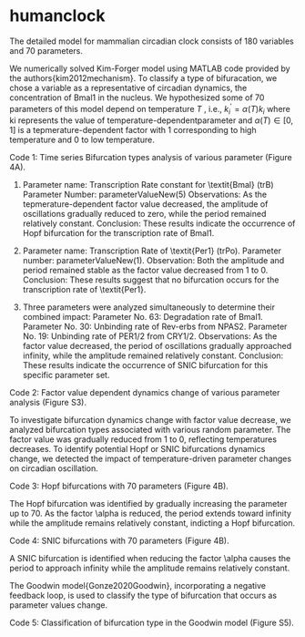 # humanclock

The detailed model for mammalian circadian clock consists of 180 variables and 70 parameters.

We numerically solved Kim-Forger model using  MATLAB code provided by the authors{kim2012mechanism}. To classify a type of bifuracation, we chose a variable as a representative of circadian dynamics, the concentration of Bmal1 in the nucleus. We hypothesized some of 70 parameters of this model depend on temperature $T$ , i.e., $k^\prime_i=\alpha(T)k_i$ where ki represents the value of temperature-dependentparameter and $\alpha (T) \in [0,1]$ is a tepmerature-dependent factor with 1 corresponding to high temperature and 0 to low temperature. 

Code 1: Time series Bifurcation types analysis of various parameter (Figure 4A).

1. Parameter name: Transcription Rate constant for \textit{Bmal} (trB)
   Parameter Number: parameterValueNew(5)
   Observations: As the tepmerature-dependent factor value decreased, the amplitude of oscillations gradually reduced to zero, while the period remained relatively constant.
   Conclusion: These results indicate the occurrence of Hopf bifurcation for the transcription rate of Bmal1.

2. Parameter name: Transcription Rate of \textit{Per1} (trPo).
   Parameter number: parameterValueNew(1).
   Observation: Both the amplitude and period remained stable as the factor value decreased from 1 to 0.
   Conclusion: These results suggest that no bifurcation occurs for the transcription rate of \textit{Per1}.

3. Three parameters were analyzed simultaneously to determine their combined impact:
   Parameter No. 63: Degradation rate of Bmal1.
   Parameter No. 30: Unbinding rate of Rev-erbs from NPAS2.
   Parameter No. 19: Unbinding rate of PER1/2 from CRY1/2. 
   Observations: As the factor value decreased, the period of oscillations gradually approached infinity, while the amplitude remained relatively constant.
   Conclusion: These results indicate the occurrence of SNIC bifurcation for this specific parameter set.
 
Code 2: Factor value dependent dynamics change of various parameter analysis (Figure S3).
   
   To investigate bifurcation dynamics change with factor value decrease, we analyzed bifurcation types associated with various random parameter. The factor value was gradually reduced from 1 to 0, reflecting temperatures decreases. To identify potential Hopf or SNIC bifurcations dynamics change, we detected the impact of temperature-driven parameter changes on circadian oscillation.

Code 3: Hopf bifurcations with 70 parameters (Figure 4B).

   The Hopf bifurcation was identified by gradually increasing the parameter up to 70. As the factor \alpha is reduced, the period extends toward infinity while the amplitude remains relatively constant, indicting a Hopf bifurcation.

Code 4: SNIC bifurcations with 70 parameters (Figure 4B).

   A SNIC bifurcation is identified when reducing the factor \alpha  causes the period to approach infinity while the amplitude remains relatively constant.

The Goodwin model{Gonze2020Goodwin}, incorporating a negative feedback loop, is used to classify the type of bifurcation that occurs as parameter values change.

Code 5: Classification of bifurcation type in the Goodwin model (Figure S5).
